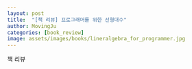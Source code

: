 ```yaml
---
layout: post
title:  "[책 리뷰] 프로그래머를 위한 선형대수"
author: MovingJu
categories: [book_review]
image: assets/images/books/lineralgebra_for_programmer.jpg
---
```


책 리뷰

